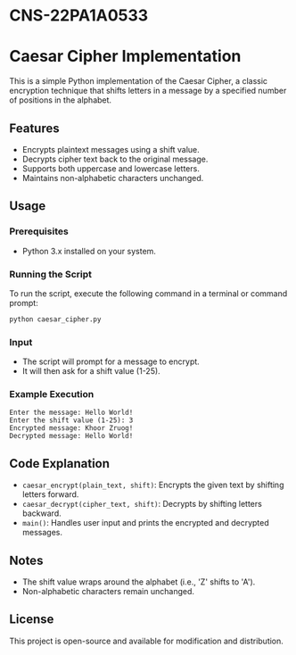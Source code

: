 # CNS-22PA1A0533
# Caesar Cipher Implementation

This is a simple Python implementation of the Caesar Cipher, a classic encryption technique that shifts letters in a message by a specified number of positions in the alphabet.

## Features
- Encrypts plaintext messages using a shift value.
- Decrypts cipher text back to the original message.
- Supports both uppercase and lowercase letters.
- Maintains non-alphabetic characters unchanged.

## Usage

### Prerequisites
- Python 3.x installed on your system.

### Running the Script
To run the script, execute the following command in a terminal or command prompt:

```sh
python caesar_cipher.py
```

### Input
- The script will prompt for a message to encrypt.
- It will then ask for a shift value (1-25).

### Example Execution
```
Enter the message: Hello World!
Enter the shift value (1-25): 3
Encrypted message: Khoor Zruog!
Decrypted message: Hello World!
```

## Code Explanation
- `caesar_encrypt(plain_text, shift)`: Encrypts the given text by shifting letters forward.
- `caesar_decrypt(cipher_text, shift)`: Decrypts by shifting letters backward.
- `main()`: Handles user input and prints the encrypted and decrypted messages.

## Notes
- The shift value wraps around the alphabet (i.e., 'Z' shifts to 'A').
- Non-alphabetic characters remain unchanged.

## License
This project is open-source and available for modification and distribution.

